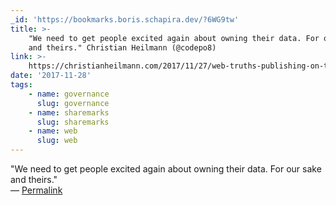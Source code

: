 ```yaml
---
_id: 'https://bookmarks.boris.schapira.dev/?6WG9tw'
title: >-
    "We need to get people excited again about owning their data. For our sake
    and theirs." Christian Heilmann (@codepo8)
link: >-
    https://christianheilmann.com/2017/11/27/web-truths-publishing-on-the-web-using-web-standards-is-easy-and-amazing/
date: '2017-11-28'
tags:
    - name: governance
      slug: governance
    - name: sharemarks
      slug: sharemarks
    - name: web
      slug: web
---
```


&quot;We need to get people excited again about owning their data. For our sake
and theirs.&quot; <br>&#8212;
<a href="https://bookmarks.boris.schapira.dev/?6WG9tw" title="Permalink">Permalink</a>
